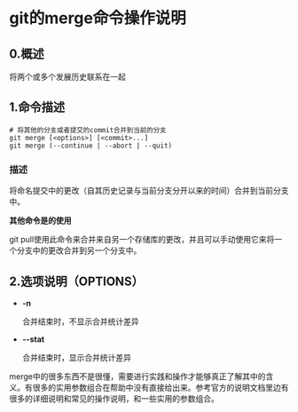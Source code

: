 # git的merge命令操作说明

## 0.概述

将两个或多个发展历史联系在一起

## 1.命令描述

```shell
# 将其他的分支或者提交的commit合并到当前的分支
git merge [<options>] [<commit>...]
git merge (--continue | --abort | --quit)
```

### 描述

将命名提交中的更改（自其历史记录与当前分支分开以来的时间）合并到当前分支中。 

**其他命令是的使用**

git pull使用此命令来合并来自另一个存储库的更改，并且可以手动使用它来将一个分支中的更改合并到另一个分支中。

## 2.选项说明（OPTIONS）

- **-n**

  合并结束时，不显示合并统计差异

- **--stat**

  合并结束时，显示合并统计差异



merge中的很多东西不是很懂，需要进行实践和操作才能够真正了解其中的含义。有很多的实用参数组合在帮助中没有直接给出来。参考官方的说明文档里边有很多的详细说明和常见的操作说明，和一些实用的参数组合。





